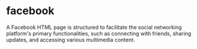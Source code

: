 # facebook
A Facebook HTML page is structured to facilitate the social networking platform's primary functionalities, such as connecting with friends, sharing updates, and accessing various multimedia content. 
